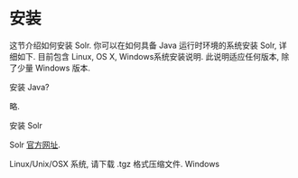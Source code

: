 # 安装

这节介绍如何安装 Solr. 你可以在如何具备 Java 运行时环境的系统安装 Solr, 详细如下. 目前包含 Linux, OS X, Windows系统安装说明. 此说明适应任何版本, 除了少量 Windows 版本.

安装 Java?

略.

安装 Solr

Solr [官方网址](http://lucene.apache.org/solr/).

Linux/Unix/OSX 系统, 请下载 .tgz 格式压缩文件. Windows